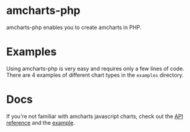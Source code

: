 amcharts-php
============

amcharts-php enables you to create amcharts in PHP. 

# Examples
Using amcharts-php is very easy and requires only a few lines of code. There are 4 examples of different chart types in the ```examples``` directory. 

# Docs
If you're not familiar with amcharts javascript charts, check out the [API reference](http://docs.amcharts.com/3/javascriptcharts) and the [example](http://www.amcharts.com/javascript-charts/). 
